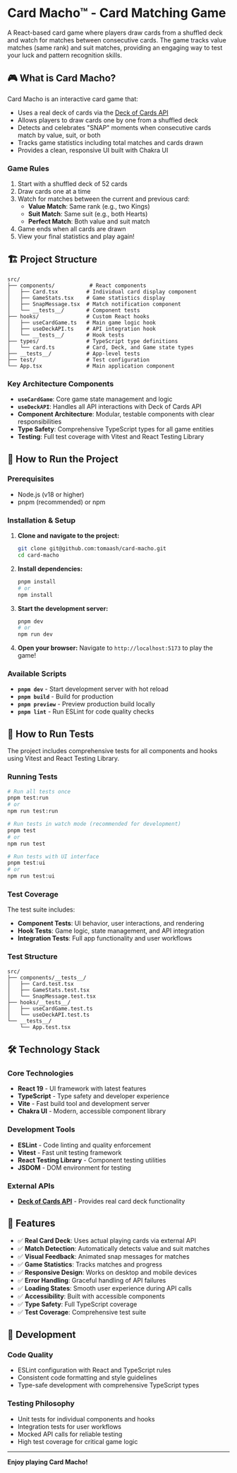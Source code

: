 # Card Macho™ - Card Matching Game

A React-based card game where players draw cards from a shuffled deck and watch for matches between consecutive cards. The game tracks value matches (same rank) and suit matches, providing an engaging way to test your luck and pattern recognition skills.

## 🎮 What is Card Macho?

Card Macho is an interactive card game that:

- Uses a real deck of cards via the [Deck of Cards API](https://deckofcardsapi.com/)
- Allows players to draw cards one by one from a shuffled deck
- Detects and celebrates "SNAP" moments when consecutive cards match by value, suit, or both
- Tracks game statistics including total matches and cards drawn
- Provides a clean, responsive UI built with Chakra UI

### Game Rules

1. Start with a shuffled deck of 52 cards
2. Draw cards one at a time
3. Watch for matches between the current and previous card:
   - **Value Match**: Same rank (e.g., two Kings)
   - **Suit Match**: Same suit (e.g., both Hearts)
   - **Perfect Match**: Both value and suit match
4. Game ends when all cards are drawn
5. View your final statistics and play again!

## 🏗️ Project Structure

```
src/
├── components/           # React components
│   ├── Card.tsx         # Individual card display component
│   ├── GameStats.tsx    # Game statistics display
│   ├── SnapMessage.tsx  # Match notification component
│   └── __tests__/       # Component tests
├── hooks/               # Custom React hooks
│   ├── useCardGame.ts   # Main game logic hook
│   ├── useDeckAPI.ts    # API integration hook
│   └── __tests__/       # Hook tests
├── types/               # TypeScript type definitions
│   └── card.ts          # Card, Deck, and Game state types
├── __tests__/           # App-level tests
├── test/                # Test configuration
└── App.tsx              # Main application component
```

### Key Architecture Components

- **`useCardGame`**: Core game state management and logic
- **`useDeckAPI`**: Handles all API interactions with Deck of Cards API
- **Component Architecture**: Modular, testable components with clear responsibilities
- **Type Safety**: Comprehensive TypeScript types for all game entities
- **Testing**: Full test coverage with Vitest and React Testing Library

## 🚀 How to Run the Project

### Prerequisites

- Node.js (v18 or higher)
- pnpm (recommended) or npm

### Installation & Setup

1. **Clone and navigate to the project:**

   ```bash
   git clone git@github.com:tomaash/card-macho.git
   cd card-macho
   ```

2. **Install dependencies:**

   ```bash
   pnpm install
   # or
   npm install
   ```

3. **Start the development server:**

   ```bash
   pnpm dev
   # or
   npm run dev
   ```

4. **Open your browser:**
   Navigate to `http://localhost:5173` to play the game!

### Available Scripts

- **`pnpm dev`** - Start development server with hot reload
- **`pnpm build`** - Build for production
- **`pnpm preview`** - Preview production build locally
- **`pnpm lint`** - Run ESLint for code quality checks

## 🧪 How to Run Tests

The project includes comprehensive tests for all components and hooks using Vitest and React Testing Library.

### Running Tests

```bash
# Run all tests once
pnpm test:run
# or
npm run test:run

# Run tests in watch mode (recommended for development)
pnpm test
# or
npm run test

# Run tests with UI interface
pnpm test:ui
# or
npm run test:ui
```

### Test Coverage

The test suite includes:

- **Component Tests**: UI behavior, user interactions, and rendering
- **Hook Tests**: Game logic, state management, and API integration
- **Integration Tests**: Full app functionality and user workflows

### Test Structure

```
src/
├── components/__tests__/
│   ├── Card.test.tsx
│   ├── GameStats.test.tsx
│   └── SnapMessage.test.tsx
├── hooks/__tests__/
│   ├── useCardGame.test.ts
│   └── useDeckAPI.test.ts
└── __tests__/
    └── App.test.tsx
```

## 🛠️ Technology Stack

### Core Technologies

- **React 19** - UI framework with latest features
- **TypeScript** - Type safety and developer experience
- **Vite** - Fast build tool and development server
- **Chakra UI** - Modern, accessible component library

### Development Tools

- **ESLint** - Code linting and quality enforcement
- **Vitest** - Fast unit testing framework
- **React Testing Library** - Component testing utilities
- **JSDOM** - DOM environment for testing

### External APIs

- **[Deck of Cards API](https://deckofcardsapi.com/)** - Provides real card deck functionality

## 🎯 Features

- ✅ **Real Card Deck**: Uses actual playing cards via external API
- ✅ **Match Detection**: Automatically detects value and suit matches
- ✅ **Visual Feedback**: Animated snap messages for matches
- ✅ **Game Statistics**: Tracks matches and progress
- ✅ **Responsive Design**: Works on desktop and mobile devices
- ✅ **Error Handling**: Graceful handling of API failures
- ✅ **Loading States**: Smooth user experience during API calls
- ✅ **Accessibility**: Built with accessible components
- ✅ **Type Safety**: Full TypeScript coverage
- ✅ **Test Coverage**: Comprehensive test suite

## 🔧 Development

### Code Quality

- ESLint configuration with React and TypeScript rules
- Consistent code formatting and style guidelines
- Type-safe development with comprehensive TypeScript types

### Testing Philosophy

- Unit tests for individual components and hooks
- Integration tests for user workflows
- Mocked API calls for reliable testing
- High test coverage for critical game logic

---

**Enjoy playing Card Macho!**
